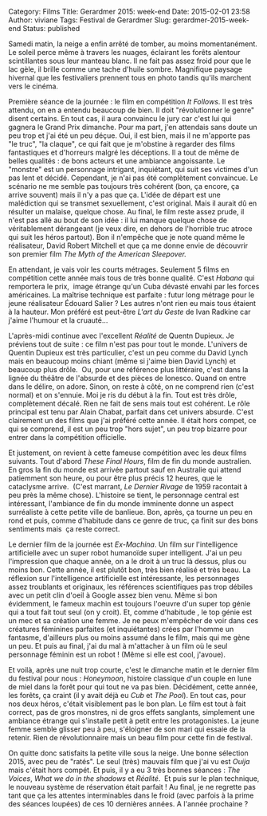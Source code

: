 Category: Films
Title: Gerardmer 2015: week-end
Date: 2015-02-01 23:58
Author: viviane
Tags: Festival de Gerardmer
Slug: gerardmer-2015-week-end
Status: published

Samedi matin, la neige a enfin arrêté de tomber, au moins momentanément. Le soleil perce même à travers les nuages, éclairant les forêts alentour scintillantes sous leur manteau blanc. Il ne fait pas assez froid pour que le lac gèle, il brille comme une tache d'huile sombre. Magnifique paysage hivernal que les festivaliers prennent tous en photo tandis qu'ils marchent vers le cinéma.

Première séance de la journée : le film en compétition <em>It Follows</em>. Il est très attendu, on en a entendu beaucoup de bien. Il doit "révolutionner le genre" disent certains. En tout cas, il aura convaincu le jury car c'est lui qui gagnera le Grand Prix dimanche. Pour ma part, j'en attendais sans doute un peu trop et j'ai été un peu déçue. Oui, il est bien, mais il ne m'apporte pas "le truc", "la claque", ce qui fait que je m'obstine à regarder des films fantastiques et d'horreurs malgré les déceptions. Il a tout de même de belles qualités : de bons acteurs et une ambiance angoissante. Le "monstre" est un personnage intrigant, inquiétant, qui suit ses victimes d'un pas lent et décidé. Cependant, je n'ai pas été complètement convaincue. Le scénario ne me semble pas toujours très cohérent (bon, ça encore, ça arrive souvent) mais il n'y a pas que ça. L'idée de départ est une malédiction qui se transmet sexuellement, c'est original. Mais il aurait dû en résulter un malaise, quelque chose. Au final, le film reste assez prude, il n'est pas allé au bout de son idée : il lui manque quelque chose de véritablement dérangeant (je veux dire, en dehors de l'horrible truc atroce qui suit les héros partout). Bon il n'empêche que je note quand même le réalisateur, David Robert Mitchell et que ça me donne envie de découvrir son premier film <em>The Myth of the American Sleepover.</em>

En attendant, je vais voir les courts métrages. Seulement 5 films en compétition cette année mais tous de très bonne qualité. C'est <em>Habana</em> qui remportera le prix,  image étrange qu'un Cuba dévasté envahi par les forces américaines. La maîtrise technique est parfaite : futur long métrage pour le jeune réalisateur Édouard Salier ? Les autres n'ont rien eu mais tous étaient à la hauteur. Mon préféré est peut-être<em> L'art du Geste</em> de Ivan Radkine car j'aime l'humour et la cruauté...

L'après-midi continue avec l'excellent <em>Réalité</em> de Quentn Dupieux. Je préviens tout de suite : ce film n'est pas pour tout le monde. L'univers de Quentin Dupieux est très particulier, c'est un peu comme du David Lynch mais en beaucoup moins chiant (même si j'aime bien David Lynch) et beaucoup plus drôle.  Ou, pour une référence plus littéraire, c'est dans la lignée du théâtre de l'absurde et des pièces de Ionesco. Quand on entre dans le délire, on adore. Sinon, on reste à côté, on ne comprend rien (c'est normal) et on s'ennuie. Moi je ris du début à la fin. Tout est très drôle, complètement décalé. Rien ne fait de sens mais tout est cohérent. Le rôle principal est tenu par Alain Chabat, parfait dans cet univers absurde. C'est clairement un des films que j'ai préféré cette année. Il était hors compet, ce qui se comprend, il est un peu trop "hors sujet", un peu trop bizarre pour entrer dans la compétition officielle.

Et justement, on revient à cette fameuse compétition avec les deux films suivants. Tout d'abord <em>These Final Hours</em>, film de fin du monde australien. En gros la fin du monde est arrivée partout sauf en Australie qui attend patiemment son heure, ou pour être plus précis 12 heures, que le cataclysme arrive.  (C'est marrant, <em>Le Dernier Rivage</em> de 1959 racontait à peu près la même chose). L'histoire se tient, le personnage central est intéressant, l'ambiance de fin du monde imminente donne un aspect surréaliste à cette petite ville de banlieue. Bon, après, ça tourne un peu en rond et puis, comme d'habitude dans ce genre de truc, ça finit sur des bons sentiments mais  ça reste correct.

Le dernier film de la journée est <em>Ex-Machina</em>. Un film sur l'intelligence artificielle avec un super robot humanoïde super intelligent. J'ai un peu l'impression que chaque année, on a le droit à un truc là dessus, plus ou moins bon. Cette année, il est plutôt bon, très bien réalisé et très beau. La réflexion sur l'intelligence artificielle est intéressante, les personnages assez troublants et originaux, les références scientifiques pas trop débiles avec un petit clin d'oeil à Google assez bien venu. Même si bon évidemment, le fameux machin est toujours l'oeuvre d'un super top génie qui a tout fait tout seul (on y croit). Et, comme d'habitude , le top génie est un mec et sa création une femme. Je ne peux m'empêcher de voir dans ces créatures féminines parfaites (et inquiétantes) crées par l'homme un fantasme, d'ailleurs plus ou moins assumé dans le film, mais qui me gène un peu. Et puis au final, j'ai du mal à m'attacher à un film où le seul personnage féminin est un robot ! (Même si elle est cool, j'avoue).

Et voilà, après une nuit trop courte, c'est le dimanche matin et le dernier film du festival pour nous : <em>Honeymoon</em>, histoire classique d'un couple en lune de miel dans la forêt pour qui tout ne va pas bien. Décidément, cette année, les forêts, ça craint (il y avait déjà eu <em>Cub</em> et <em>The Pool</em>). En tout cas, pour nos deux héros, c'était visiblement pas le bon plan. Le film est tout à fait correct, pas de gros monstres, ni de gros effets sanglants, simplement une ambiance étrange qui s'installe petit à petit entre les protagonistes. La jeune femme semble glisser peu à peu, s'éloigner de son mari qui essaie de la retenir. Rien de révolutionnaire mais un beau film pour cette fin de festival.

On quitte donc satisfaits la petite ville sous la neige. Une bonne sélection 2015, avec peu de "ratés". Le seul (très) mauvais film que j'ai vu est <em>Ouija</em> mais c'était hors compét. Et puis, il y a eu 3 très bonnes séances : <em>The Voices</em>, <em>What we do in the shadows</em> et <em>Réalité</em>.  Et puis sur le plan technique, le nouveau système de réservation était parfait ! Au final, je ne regrette pas tant que ça les attentes interminables dans le froid (avec parfois à la prime des séances loupées) de ces 10 dernières années. A l'année prochaine ?

&nbsp;

&nbsp;